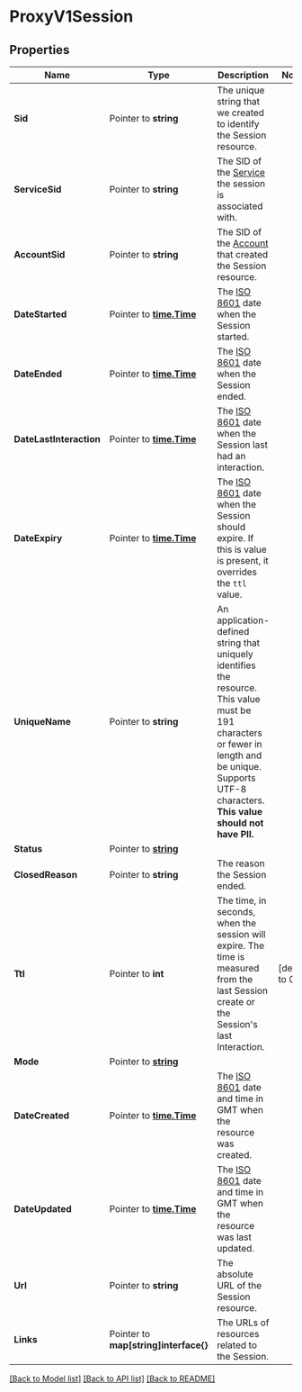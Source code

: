# ProxyV1Session

## Properties

Name | Type | Description | Notes
------------ | ------------- | ------------- | -------------
**Sid** | Pointer to **string** | The unique string that we created to identify the Session resource. |
**ServiceSid** | Pointer to **string** | The SID of the [Service](https://www.twilio.com/docs/proxy/api/service) the session is associated with. |
**AccountSid** | Pointer to **string** | The SID of the [Account](https://www.twilio.com/docs/iam/api/account) that created the Session resource. |
**DateStarted** | Pointer to [**time.Time**](time.Time.md) | The [ISO 8601](https://en.wikipedia.org/wiki/ISO_8601) date when the Session started. |
**DateEnded** | Pointer to [**time.Time**](time.Time.md) | The [ISO 8601](https://en.wikipedia.org/wiki/ISO_8601) date when the Session ended. |
**DateLastInteraction** | Pointer to [**time.Time**](time.Time.md) | The [ISO 8601](https://en.wikipedia.org/wiki/ISO_8601) date when the Session last had an interaction. |
**DateExpiry** | Pointer to [**time.Time**](time.Time.md) | The [ISO 8601](https://en.wikipedia.org/wiki/ISO_8601) date when the Session should expire. If this is value is present, it overrides the `ttl` value. |
**UniqueName** | Pointer to **string** | An application-defined string that uniquely identifies the resource. This value must be 191 characters or fewer in length and be unique. Supports UTF-8 characters. **This value should not have PII.** |
**Status** | Pointer to [**string**](SessionEnumStatus.md) |  |
**ClosedReason** | Pointer to **string** | The reason the Session ended. |
**Ttl** | Pointer to **int** | The time, in seconds, when the session will expire. The time is measured from the last Session create or the Session's last Interaction. |[default to 0]
**Mode** | Pointer to [**string**](SessionEnumMode.md) |  |
**DateCreated** | Pointer to [**time.Time**](time.Time.md) | The [ISO 8601](https://en.wikipedia.org/wiki/ISO_8601) date and time in GMT when the resource was created. |
**DateUpdated** | Pointer to [**time.Time**](time.Time.md) | The [ISO 8601](https://en.wikipedia.org/wiki/ISO_8601) date and time in GMT when the resource was last updated. |
**Url** | Pointer to **string** | The absolute URL of the Session resource. |
**Links** | Pointer to **map[string]interface{}** | The URLs of resources related to the Session. |

[[Back to Model list]](../README.md#documentation-for-models) [[Back to API list]](../README.md#documentation-for-api-endpoints) [[Back to README]](../README.md)


